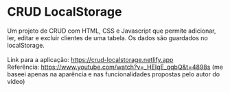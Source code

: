 # CRUD LocalStorage

Um projeto de CRUD com HTML, CSS e Javascript que permite adicionar, ler, editar e excluir clientes de uma tabela. Os dados são guardados no localStorage. <br> <br>
Link para a aplicação: https://crud-localstorage.netlify.app <br>
Referência: https://www.youtube.com/watch?v=_HEIqE_qqbQ&t=4898s (me baseei apenas na aparência e nas funcionalidades propostas pelo autor do vídeo)
